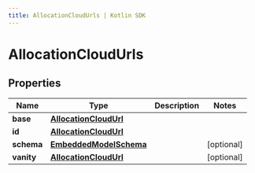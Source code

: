 ```yaml
---
title: AllocationCloudUrls | Kotlin SDK
---
```



# AllocationCloudUrls

## Properties
Name | Type | Description | Notes
------------ | ------------- | ------------- | -------------
**base** | [**AllocationCloudUrl**](AllocationCloudUrl) |  | 
**id** | [**AllocationCloudUrl**](AllocationCloudUrl) |  | 
**schema** | [**EmbeddedModelSchema**](EmbeddedModelSchema) |  |  [optional]
**vanity** | [**AllocationCloudUrl**](AllocationCloudUrl) |  |  [optional]



